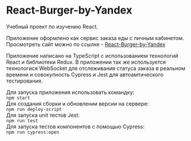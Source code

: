 # React-Burger-by-Yandex
Учебный проект по изучению React.

Приложение оформлено как сервис заказа еды с личным кабинетом.
Просмотреть сайт можно по ссылке - [React-Burger-by-Yandex](http://project.server.students.nomoredomainsmonster.ru/)

Приложение написано на TypeScript с использованием технологий React и библиотеки Redux.
В приложении так же используется технологися WebSocket для отслеживания статуса заказа в реальном времени и совокупность Cypress и Jest для автоамтического тестирования.

Для запуска приложения использовать командку:  
```npm start ```  
Для создания сборки и обновлении версии на сервере:  
```npm run deploy-script```  
Для запуска unit тестов Jest:  
```npm run test```  
Для запуска тестов компонентов с помощью Cypress:  
```npm run cypress:open```  
 